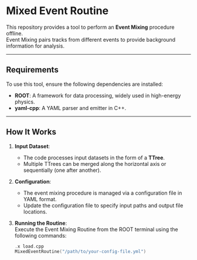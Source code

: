 # Mixed Event Routine

This repository provides a tool to perform an **Event Mixing** procedure offline.  
Event Mixing pairs tracks from different events to provide background information for analysis.

---

## Requirements

To use this tool, ensure the following dependencies are installed:

- **ROOT**: A framework for data processing, widely used in high-energy physics.  
- **yaml-cpp**: A YAML parser and emitter in C++.

---

## How It Works

1. **Input Dataset**:  
   - The code processes input datasets in the form of a **TTree**.  
   - Multiple TTrees can be merged along the horizontal axis or sequentially (one after another).

2. **Configuration**:  
   - The event mixing procedure is managed via a configuration file in YAML format.  
   - Update the configuration file to specify input paths and output file locations.

3. **Running the Routine**:  
   Execute the Event Mixing Routine from the ROOT terminal using the following commands:

   ```cpp
   .x load.cpp
   MixedEventRoutine("/path/to/your-config-file.yml")
   ```
